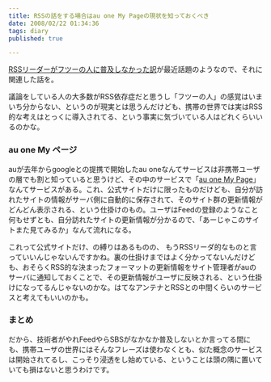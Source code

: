 ```yaml
---
title: RSSの話をする場合はau one My Pageの現状を知っておくべき
date: 2008/02/22 01:34:36
tags: diary
published: true

---
```


<p><a href="http://d.hatena.ne.jp/core/20080219/1203426866">RSSリーダーがフツーの人に普及しなかった訳</a>が最近話題のようなので、それに関連した話を。</p>

<p>議論をしている人の大多数がRSS依存症だと思うし「フツーの人」の感覚はいまいち分からない、というのが現実とは思うんだけども、携帯の世界では実はRSS的な考えはとっくに導入されてる、という事実に気づいている人はどれくらいいるのかな。
</p>

<h3>au one My ページ</h3>
<p>auが去年からgoogleとの提携で開始したau oneなんてサービスは非携帯ユーザの層でも割と知っていると思うけど、その中のサービスで「<a href="http://www.au.kddi.com/ezweb/service/au_my_page/site.html">au one My Page</a>」なんてサービスがある。これ、公式サイトだけに限ったものだけども、自分が訪れたサイトの情報がサーバ側に自動的に保存されて、そのサイト群の更新情報がどんどん表示される、という仕掛けのもの。ユーザはFeedの登録のようなこと何もせずとも、自分訪れたサイトの更新情報が分かるので、「あーじゃこのサイトまた見てみるか」なんて流れになる。</p>

<p>これって公式サイトだけ、の縛りはあるものの、 もうRSSリーダ的なものと言っていいんじゃないんですかね。裏の仕掛けまではよく分かってないんだけども、おそらくRSS的な決まったフォーマットの更新情報をサイト管理者がauのサーバに通知しておくことで、その更新情報がユーザに反映される、という仕掛けになってるんじゃないのかな。はてなアンテナとRSSとの中間くらいのサービスと考えてもいいのかも。</p>

 <h3>まとめ</h3>
<p>だから、技術者がやれFeedやらSBSがなかなか普及しないとか言ってる間にも、携帯ユーザの世界にはそんなフレーズは使わなくとも、似た概念のサービスは開始されてるし、こっそり浸透をし始めている、ということは頭の隅に置いていても損はないと思うわけです。</p>


